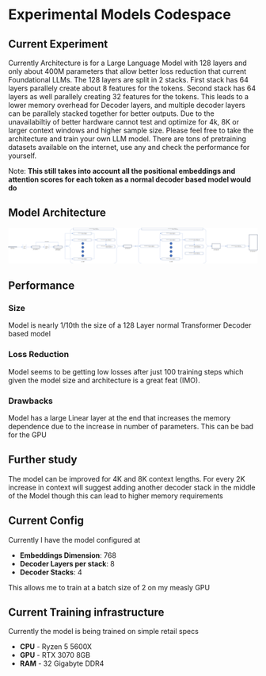 # Experimental Models Codespace

## Current Experiment
Currently Architecture is for a Large Language Model with 128 layers and only about 400M parameters that allow better loss reduction that current Foundational LLMs. The 128 layers are split in 2 stacks. First stack has 64 layers parallely create about 8 features for the tokens. Second stack has 64 layers as well parallely creating 32 features for the tokens. This leads to a lower memory overhead for Decoder layers, and multiple decoder layers can be parallely stacked together for better outputs. Due to the unavailabiltiy of better hardware cannot test and optimize for 4k, 8K or larger context windows and higher sample size. Please feel free to take the architecture and train your own LLM model. There are tons of pretraining datasets available on the internet, use any and check the performance for yourself.

Note: **This still takes into account all the positional embeddings and attention scores for each token as a normal decoder based model would do**

## Model Architecture
![Architecture](/img/Architecture.png)

## Performance

### Size
Model is nearly 1/10th the size of a 128 Layer normal Transformer Decoder based model 

### Loss Reduction
Model seems to be getting low losses after just 100 training steps which given the model size and architecture is a great feat (IMO).

### Drawbacks 
Model has a large Linear layer at the end that increases the memory dependence due to the increase in number of parameters. This can be bad for the GPU

## Further study
The model can be improved for 4K and 8K context lengths. For every 2K increase in context will suggest adding another decoder stack in the middle of the Model though this can lead to higher memory requirements

## Current Config
Currently I have the model configured at
* **Embeddings Dimension**: 768
* **Decoder Layers per stack**: 8
* **Decoder Stacks**: 4

This allows me to train at a batch size of 2 on my measly GPU

## Current Training infrastructure
Currently the model is being trained on simple retail specs
* **CPU** - Ryzen 5 5600X
* **GPU** - RTX 3070 8GB
* **RAM** - 32 Gigabyte DDR4
